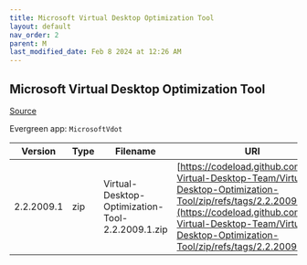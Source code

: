 ```yaml
---
title: Microsoft Virtual Desktop Optimization Tool
layout: default
nav_order: 2
parent: M
last_modified_date: Feb 8 2024 at 12:26 AM
---
```


## Microsoft Virtual Desktop Optimization Tool

[Source](https://github.com/The-Virtual-Desktop-Team/Virtual-Desktop-Optimization-Tool)

Evergreen app: `MicrosoftVdot`

| Version    | Type | Filename                                         | URI                                                                                                                                                                                                                                |
| ---------- | ---- | ------------------------------------------------ | ---------------------------------------------------------------------------------------------------------------------------------------------------------------------------------------------------------------------------------- |
| 2.2.2009.1 | zip  | Virtual-Desktop-Optimization-Tool-2.2.2009.1.zip | [https://codeload.github.com/The-Virtual-Desktop-Team/Virtual-Desktop-Optimization-Tool/zip/refs/tags/2.2.2009.1](https://codeload.github.com/The-Virtual-Desktop-Team/Virtual-Desktop-Optimization-Tool/zip/refs/tags/2.2.2009.1) |
